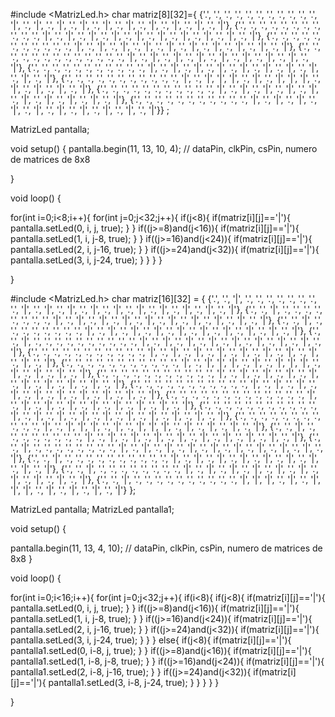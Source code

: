 #include <MatrizLed.h>
char matriz[8][32]={
 {'.', '.', '.', '.', '.', '.', '.', '.', '.', '.', '.', '|', '.', '|', '.', '|', '.', '|', '.', '|', '.', '|', '.', '|', '.', '|', '.', '|', '.', '|'},
 {'.', '.', '.', '.', '.', '.', '.', '.', '.', '.', '.', '|', '.', '|', '.', '|', '.', '|', '.', '|', '.', '|', '.', '|', '.', '|', '.', '|', '.', '|'},
 {'.', '.', '.', '.', '.', '.', '.', '.', '.', '.', '.', '|', '.', '|', '.', '|', '.', '|', '.', '|', '.', '|', '.', '|', '.', '|', '.', '|', '.', '|'},
 {'.', '.', '.', '.', '.', '.', '.', '.', '.', '.', '.', '.', '.', '|', '.', '|', '.', '|', '.', '|', '.', '|', '.', '|', '.', '|', '.', '|', '.', '|'},
 {'.', '.', '.', '.', '.', '.', '.', '.', '.', '.', '.', '|', '.', '|', '.', '|', '.', '|', '.', '|', '.', '|', '.', '|', '.', '|', '.', '|', '.', '|'},
 {'.', '.', '.', '.', '.', '.', '.', '.', '.', '.', '.', '|', '.', '|', '|', '|', '.', '|', '.', '|', '|', '|', '.', '|', '.', '|', '.', '|', '.', '|'},
 {'.', '.', '.', '.', '.', '.', '.', '.', '.', '.', '.', '|', '.', '|', '.', '|', '.', '|', '.', '|', '.', '|', '.', '|', '.', '|', '.', '|', '.', '|'},
 {'.', '.', '.', '.', '.', '.', '.', '.', '.', '.', '.', '|', '.', '|', '.', '|', '.', '|', '.', '|', '.', '|', '.', '|', '.', '|', '.', '|', '.', '|'}}
;


MatrizLed pantalla;

void setup() {
  pantalla.begin(11, 13, 10, 4); // dataPin, clkPin, csPin, numero de matrices de 8x8

}

void loop() { 


  for(int i=0;i<8;i++){
    for(int j=0;j<32;j++){
      if(j<8){
        if(matriz[i][j]=='|'){
          pantalla.setLed(0, i, j, true);
        }
      }
      if((j>=8)and(j<16)){
        if(matriz[i][j]=='|'){
          pantalla.setLed(1, i, j-8, true);
        }
      }
      if((j>=16)and(j<24)){
        if(matriz[i][j]=='|'){
          pantalla.setLed(2, i, j-16, true);
        }
      }
      if((j>=24)and(j<32)){
        if(matriz[i][j]=='|'){
          pantalla.setLed(3, i, j-24, true);
        }
      }
    }
  }

}


















#include <MatrizLed.h> 
char matriz[16][32] = { 
  {'.', '.', '|', '.', '.', '.', '.', '.', '.', '.', '.', '|', '.', '|', '.', '|', '.', '|', '.', '|', '.', '|', '.', '|', '.', '|', '.', '|', '.', '|'},
  {'.', '.', '|', '.', '.', '.', '.', '.', '.', '.', '.', '|', '.', '|', '.', '|', '.', '|', '.', '|', '.', '|', '.', '|', '.', '|', '.', '|', '.', '|'},
  {'.', '.', '|', '.', '.', '.', '.', '.', '.', '.', '.', '|', '.', '|', '.', '|', '.', '|', '.', '|', '.', '|', '.', '|', '.', '|', '.', '|', '.', '|'},
  {'.', '.', '|', '.', '.', '.', '.', '.', '.', '.', '.', '.', '.', '|', '.', '|', '.', '|', '.', '|', '.', '|', '.', '|', '.', '|', '.', '|', '.', '|'},
  {'.', '.', '.', '.', '.', '.', '.', '.', '.', '.', '.', '|', '.', '|', '.', '|', '.', '|', '.', '|', '.', '|', '.', '|', '.', '|', '.', '|', '.', '|'},
  {'.', '.', '.', '.', '.', '.', '.', '.', '.', '.', '.', '|', '.', '|', '|', '|', '.', '|', '.', '|', '|', '|', '.', '|', '.', '|', '.', '|', '.', '|'},
  {'.', '.', '.', '.', '.', '.', '.', '.', '.', '.', '.', '|', '.', '|', '.', '|', '.', '|', '.', '|', '.', '|', '.', '|', '.', '|', '.', '|', '.', '|'},
  {'.', '.', '.', '.', '.', '.', '.', '.', '.', '.', '.', '|', '.', '|', '.', '|', '.', '|', '.', '|', '.', '|', '.', '|', '.', '|', '.', '|', '.', '|'},
  {'.', '.', '.', '.', '.', '.', '.', '.', '.', '.', '.', '.', '.', '|', '.', '|', '.', '|', '.', '|', '.', '|', '.', '|', '.', '|', '.', '|', '.', '|'},
  {'.', '.', '.', '.', '.', '.', '.', '.', '.', '.', '.', '|', '.', '|', '.', '|', '.', '|', '.', '|', '.', '|', '.', '|', '.', '|', '.', '|', '.', '|'},
  {'.', '.', '.', '.', '.', '.', '.', '.', '.', '.', '.', '|', '.', '|', '|', '|', '.', '|', '.', '|', '|', '|', '.', '|', '.', '|', '.', '|', '.', '|'},
  {'.', '.', '|', '.', '.', '.', '.', '.', '.', '.', '.', '|', '.', '|', '.', '|', '.', '|', '.', '|', '.', '|', '.', '|', '.', '|', '.', '|', '.', '|'},
  {'.', '.', '|', '.', '.', '.', '.', '.', '.', '.', '.', '|', '.', '|', '.', '|', '.', '|', '.', '|', '.', '|', '.', '|', '.', '|', '.', '|', '.', '|'},
  {'.', '.', '|', '.', '.', '.', '.', '.', '.', '.', '.', '.', '.', '|', '.', '|', '.', '|', '.', '|', '.', '|', '.', '|', '.', '|', '.', '|', '.', '|'},
  {'.', '.', '|', '.', '.', '.', '.', '.', '.', '.', '.', '|', '.', '|', '.', '|', '.', '|', '.', '|', '.', '|', '.', '|', '.', '|', '.', '|', '.', '|'},
  {'.', '.', '|', '.', '.', '.', '.', '.', '.', '.', '.', '.', '.', '|', '|', '|', '.', '|', '.', '|', '|', '|', '.', '|', '.', '|', '.', '|', '.', '|'}
};

MatrizLed pantalla;
MatrizLed pantalla1;

void setup() { 

  pantalla.begin(11, 13, 4, 10); // dataPin, clkPin, csPin, numero de matrices de 8x8
}

void loop() {

for(int i=0;i<16;i++){ 
  for(int j=0;j<32;j++){ 
    if(i<8){
      if(j<8){ 
        if(matriz[i][j]=='|'){ 
          pantalla.setLed(0, i, j, true); 
          } 
        } 
      if((j>=8)and(j<16)){ 
        if(matriz[i][j]=='|'){ 
          pantalla.setLed(1, i, j-8, true); 
          } 
        } 
      if((j>=16)and(j<24)){ 
        if(matriz[i][j]=='|'){ 
          pantalla.setLed(2, i, j-16, true); 
          } 
        } 
      if((j>=24)and(j<32)){
        if(matriz[i][j]=='|'){
          pantalla.setLed(3, i, j-24, true); 
          } 
        } 
      }
    else{
      if(j<8){ 
        if(matriz[i][j]=='|'){ 
          pantalla1.setLed(0, i-8, j, true); 
          } 
        } 
      if((j>=8)and(j<16)){ 
        if(matriz[i][j]=='|'){ 
          pantalla1.setLed(1, i-8, j-8, true); 
          } 
        } 
      if((j>=16)and(j<24)){ 
        if(matriz[i][j]=='|'){ 
          pantalla1.setLed(2, i-8, j-16, true); 
          } 
        } 
      if((j>=24)and(j<32)){
        if(matriz[i][j]=='|'){
          pantalla1.setLed(3, i-8, j-24, true); 
          } 
        } 
      }
    } 
  }

}
